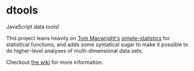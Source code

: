 # dtools
JavaScript data tools!

This project leans heavily on [Tom Macwright's](http://macwright.org/)
[simple-statistics](http://macwright.org/simple-statistics/) for statistical
functions, and adds some syntatical sugar to make it possible to do
higher-level analyses of multi-dimensional data sets.

Checkout [the wiki](https://github.com/shawnbot/dtools/wiki/API-Reference) for
more information.
